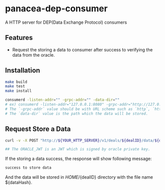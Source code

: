 # panacea-dep-consumer

A HTTP server for DEP(Data Exchange Protocol) consumers

## Features

- Request the storing a data to consumer after success to verifying the data from the oracle.

## Installation

```bash
make build
make test
make install

consumerd -listen-addr="" -grpc-addr="" -data-dir=""
# ex) consumerd -listen-addr="127.0.0.1:8080" -grpc-addr="http://127.0.0.1:9090"
# The `-grpc-addr` value should be with URL scheme such as `http`, `https`.
# The `data-dir` value is the path which the data will be stored.
```

## Request Store a Data
```bash
curl -v -X POST "http://${YOUR_HTTP_SERVER}/v1/deals/${dealID}/data/${dataHash}" -d "@<file-path>" -H "Authorization: Bearer ${ORACLE_JWT}"

## The ORACLE_JWT is an JWT which is signed by oracle private key.
```
If the storing a data success, the response will show following message:
```bash
success to store data
```
And the data will be stored in $HOME/${dealID} directory with the file name ${dataHash}.

